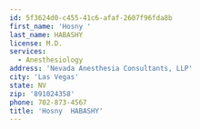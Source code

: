 ```yaml
---
id: 5f3624d0-c455-41c6-afaf-2607f96fda8b
first_name: 'Hosny '
last_name: HABASHY
license: M.D.
services:
  - Anesthesiology
address: 'Nevada Anesthesia Consultants, LLP'
city: 'Las Vegas'
state: NV
zip: '891024358'
phone: 702-873-4567
title: 'Hosny  HABASHY'
---
```

